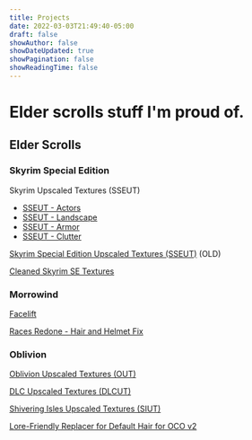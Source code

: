 ```yaml
---
title: Projects
date: 2022-03-03T21:49:40-05:00
draft: false
showAuthor: false
showDateUpdated: true
showPagination: false
showReadingTime: false
---
```

# Elder scrolls stuff I'm proud of.

## **Elder Scrolls**

### **Skyrim Special Edition**

Skyrim Upscaled Textures (SSEUT)

* [SSEUT - Actors](https://www.nexusmods.com/skyrimspecialedition/mods/49986)
* [SSEUT - Landscape](https://www.nexusmods.com/skyrimspecialedition/mods/49972)
* [SSEUT - Armor](https://www.nexusmods.com/skyrimspecialedition/mods/49750)
* [SSEUT - Clutter](https://www.nexusmods.com/skyrimspecialedition/mods/49715)

[Skyrim Special Edition Upscaled Textures (SSEUT)](https://www.nexusmods.com/skyrimspecialedition/mods/34560) (OLD)

[Cleaned Skyrim SE Textures](https://www.nexusmods.com/skyrimspecialedition/mods/38775)

### **Morrowind**

[Facelift](https://www.nexusmods.com/morrowind/mods/47617)

[Races Redone - Hair and Helmet Fix](https://www.nexusmods.com/morrowind/mods/47017)

### **Oblivion**

[Oblivion Upscaled Textures (OUT)](https://www.nexusmods.com/oblivion/mods/49351)

[DLC Upscaled Textures (DLCUT)](https://www.nexusmods.com/oblivion/mods/49798)

[Shivering Isles Upscaled Textures (SIUT)](https://www.nexusmods.com/oblivion/mods/49645)

[Lore-Friendly Replacer for Default Hair for OCO v2](https://www.nexusmods.com/oblivion/mods/48588)